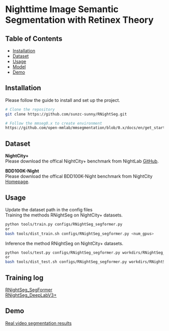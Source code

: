 # Nighttime Image Semantic Segmentation with Retinex Theory



## Table of Contents

- [Installation](#installation)
- [Dataset](#dataset)
- [Usage](#usage)
- [Model](#model)
- [Demo](#demo)

## Installation

Please follow the guide to install and set up the project.

```bash
# Clone the repository
git clone https://github.com/sunzc-sunny/RNightSeg.git

# Follow the mmseg0.x to create environment
https://github.com/open-mmlab/mmsegmentation/blob/0.x/docs/en/get_started.md#installation
```


## Dataset

**NightCity+**  <br>
Please download the offical NightCity+ benchmark from NightLab [GitHub](https://github.com/xdeng7/NightLab).

**BDD100K-Night** <br>
Please download the offical BDD100K-Night benchmark from NightCity [Homepage](https://dmcv.sjtu.edu.cn/people/phd/tanxin/NightCity/index.html).

## Usage
Update the dataset path in the config files<br>
Training the methods RNightSeg on NightCity+ datasets.
```bash
python tools/train.py configs/RNightSeg_segformer.py
or 
bash tools/dist_train.sh configs/RNightSeg_segformer.py <num_gpus>
```
Inference the method RNightSeg on NightCity+ datasets.
```bash
python tools/test.py configs/RNightSeg_segformer.py workdirs/RNightSeg_segformer/latest.pth --eval mIoU
or
bash tools/dist_test.sh configs/RNightSeg_segformer.py workdirs/RNightSeg_segformer/latest.pth <num_gpus> --eval mIoU
```

## Training log
[RNightSeg_SegFormer](./logs/RNightSeg_deeplabv3plus.log)
<br>
[RNightSeg_DeepLabV3+](./logs/RNightSeg_segformer.log)


## Demo

[Real video segmentation results](./videos/seg_video_1.mp4)